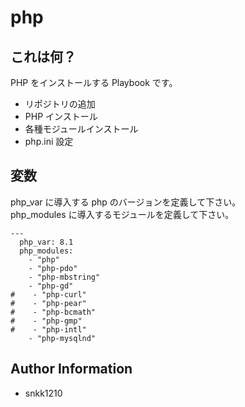 php
=========

## これは何？

PHP をインストールする Playbook です。

- リポジトリの追加
- PHP インストール
- 各種モジュールインストール
- php.ini 設定

## 変数

php_var に導入する php のバージョンを定義して下さい。  
php_modules に導入するモジュールを定義して下さい。

```
---
  php_var: 8.1
  php_modules:
    - "php"
    - "php-pdo"
    - "php-mbstring"
    - "php-gd"
#    - "php-curl"
#    - "php-pear"
#    - "php-bcmath"
#    - "php-gmp"
#    - "php-intl"
    - "php-mysqlnd"
```

Author Information
------------------

- snkk1210